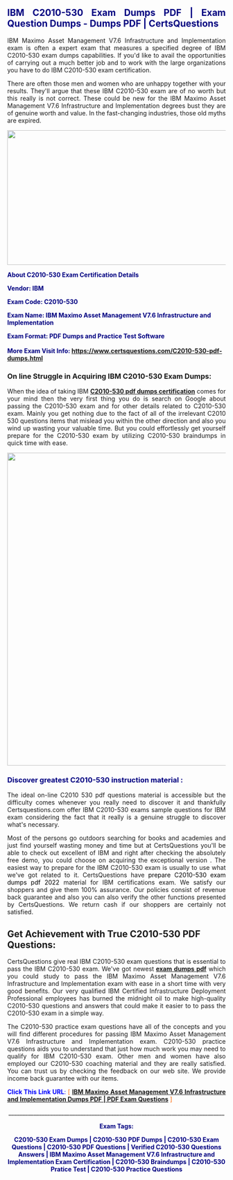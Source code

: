 <h2 style="text-align: justify;"><span style="color: #000080;">IBM C2010-530 Exam Dumps PDF | Exam Question Dumps - Dumps PDF | CertsQuestions</span></h2>
<p style="text-align: justify;">IBM Maximo Asset Management V7.6 Infrastructure and Implementation exam is often a expert exam that measures a specified degree of IBM  C2010-530 exam dumps capabilities. If you'd like to avail the opportunities of carrying out a much better job and to work with the large organizations you have to do IBM C2010-530 exam certification.</p>
<p style="text-align: justify;">There are often those men and women who are unhappy together with your results. They'll argue that these IBM  C2010-530 exam are of no worth but this really is not correct. These could be new for the IBM Maximo Asset Management V7.6 Infrastructure and Implementation degrees bust they are of genuine worth and value. In the fast-changing industries, those old myths are expired.</p>
<p><img style="display: block; margin-left: auto; margin-right: auto;" src="https://i.imgur.com/eaP4ae9.png" width="840" height="310" /></p>
<p><span style="color: #000080;"><strong>About C2010-530 Exam Certification Details</strong></span></p>
<p><span style="color: #000080;"><strong>Vendor: IBM<br /></strong></span></p>
<p><span style="color: #000080;"><strong>Exam Code: C2010-530</strong></span></p>
<p><span style="color: #000080;"><strong>Exam Name: IBM Maximo Asset Management V7.6 Infrastructure and Implementation</strong></span></p>
<p><span style="color: #000080;"><strong>Exam Format: PDF Dumps and Practice Test Software<br /><br />More Exam Visit Info: <span style="color: #ff6600;"><a href="https://www.certsquestions.com/C2010-530-pdf-dumps.html">https://www.certsquestions.com/C2010-530-pdf-dumps.html</a></span></strong></span></p>
<h3>On line Struggle in Acquiring IBM C2010-530 Exam Dumps:</h3>
<p style="text-align: justify;">When the idea of taking IBM <a href="https://www.certsquestions.com/C2010-530-pdf-dumps.html"><strong> C2010-530 pdf dumps certification</strong></a> comes for your mind then the very first thing you do is search on Google about passing the C2010-530 exam and for other details related to C2010-530 exam. Mainly you get nothing due to the fact of all of the irrelevant C2010 530 questions items that mislead you within the other direction and also you wind up wasting your valuable time. But you could effortlessly get yourself prepare for the C2010-530 exam by utilizing C2010-530 braindumps in quick time with ease.</p>
<p><a href="https://www.certsquestions.com/C2010-530-pdf-dumps.html"><img style="display: block; margin-left: auto; margin-right: auto;" src="https://i.imgur.com/pxhoKQ2.png" width="720" /></a></p>
<h3><span style="color: #000080;">Discover greatest  C2010-530 instruction material :</span></h3>
<p style="text-align: justify;">The ideal on-line C2010 530 pdf questions material is accessible but the difficulty comes whenever you really need to discover it and thankfully Certsquestions.com offer IBM C2010-530 exams sample questions for IBM  exam considering the fact that it really is a genuine struggle to discover what's necessary.</p>
<p style="text-align: justify;">Most of the persons go outdoors searching for books and academies and just find yourself wasting money and time but at CertsQuestions you'll be able to check out excellent of IBM  and right after checking the absolutely free demo, you could choose on acquiring the exceptional version . The easiest way to prepare for the IBM C2010-530 exam is usually to use what we've got related to it. CertsQuestions have <span style="color: #000000;">prepare C2010-530 exam dumps pdf 2022</span> material for IBM certifications exam. We satisfy our shoppers and give them 100% assurance. Our policies consist of revenue back guarantee and also you can also verify the other functions presented by CertsQuestions. We return cash if our shoppers are certainly not satisfied.</p>
<h2>Get Achievement with True C2010-530 PDF Questions:</h2>
<p style="text-align: justify;">CertsQuestions give real IBM C2010-530 exam questions that is essential to pass the IBM  C2010-530 exam. We've got newest<strong>&nbsp;<a href="https://www.certsquestions.com/">exam dumps pdf</a></strong>&nbsp;which you could study to pass the IBM Maximo Asset Management V7.6 Infrastructure and Implementation exam with ease in a short time with very good benefits. Our very qualified IBM Certified Infrastructure Deployment Professional employees has burned the midnight oil to make high-quality C2010-530 questions and answers that could make it easier to to pass the C2010-530 exam in a simple way.</p>
<p style="text-align: justify;">The C2010-530 practice exam questions have all of the concepts and you will find different procedures for passing IBM Maximo Asset Management V7.6 Infrastructure and Implementation exam. C2010-530 practice questions aids you to understand that just how much work you may need to qualify for IBM  C2010-530 exam. Other men and women have also employed our C2010-530 coaching material and they are really satisfied. You can trust us by checking the feedback on our web site. We provide income back guarantee with our items.</p>
<p style="text-align: justify;"><span style="color: #0000ff;"><strong>Click This Link URL</strong>:</span> <span style="color: #ff6600;">[ <strong><a href="https://www.certsquestions.com/ibm-certified-infrastructure-deployment-professional-certification.html">IBM Maximo Asset Management V7.6 Infrastructure and Implementation Dumps PDF | PDF Exam Questions</a></strong> ]</span></p>
<p style="text-align: center;">______________________________________________________________________________</p>
<p style="text-align: center;"><span style="color: #000080;"><strong>Exam Tags:</strong></span></p>
<p style="text-align: center;"><span style="color: #000080;"><strong>C2010-530 Exam Dumps | C2010-530 PDF Dumps | C2010-530 Exam Questions | C2010-530 PDF Questions | Verified C2010-530 Questions Answers | IBM Maximo Asset Management V7.6 Infrastructure and Implementation Exam Certification | C2010-530 Braindumps | C2010-530 Pratice Test | C2010-530 Practice Questions</strong></span></p>
